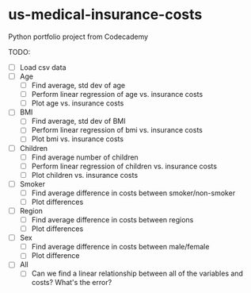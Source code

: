 # us-medical-insurance-costs

Python portfolio project from Codecademy

TODO: 
- [ ] Load csv data
- [ ] Age
  - [ ] Find average, std dev of age
  - [ ] Perform linear regression of age vs. insurance costs
  - [ ] Plot age vs. insurance costs
- [ ] BMI
  - [ ] Find average, std dev of BMI
  - [ ] Perform linear regression of bmi vs. insurance costs
  - [ ] Plot bmi vs. insurance costs
- [ ] Children
  - [ ] Find average number of children
  - [ ] Perform linear regression of children vs. insurance costs
  - [ ] Plot children vs. insurance costs
- [ ] Smoker
  - [ ] Find average difference in costs between smoker/non-smoker
  - [ ] Plot differences
- [ ] Region
  - [ ] Find average difference in costs between regions
  - [ ] Plot differences
- [ ] Sex
  - [ ] Find average difference in costs between male/female
  - [ ] Plot difference
- [ ] All
  - [ ] Can we find a linear relationship between all of the variables and costs? What's the error?
